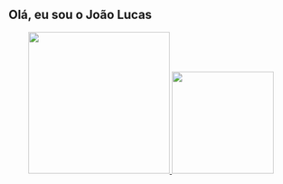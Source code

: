 ## Olá, eu sou o João Lucas

<div align="center">
  <a href="https://github.com/JoaoLCom">
  <img height="250em" src="https://github-readme-stats.vercel.app/api?username=JoaoLCom&show_icons=true&theme=tokyonight&include_all_commits=true&count_private=true"/>
      <img height="180em" src="https://github-readme-stats.vercel.app/api/top-langs/?username=JoaoLCom&layout=compact&langs_count=7&theme=tokyonight"/>

</div>
  
 
